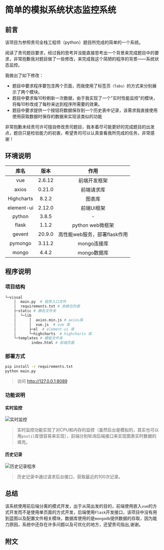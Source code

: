 # 简单的模拟系统状态监控系统

## 前言

该项目为参照贵司全栈工程师（python）题目所完成的简单的一个系统。

阅读了贵司题目要求，经过我的思考并没能直接思考出一个背景来完成题目中的要求，非常抱歉我对题目做了一些修改，来完成我这个简陋的程序的背景——系统状态监控。

我做出了如下修改：

* 题目中要求程序要包含两个页面，而我使用了标签页`（Tabs）`的方式来分别展示了两个模块。
* 题目中要求每10秒刷新一次数据，由于我实现了一个"实时性能监控"的模块，将每10秒改成了每秒来达到程序所需要的效果。
* 题目中要求提供一个按钮将数据保存到一个历史表中记录，该需求我直接使用使用获取数据时保存的数据来实现该类似的功能

非常抱歉未经贵司许可擅自修改贵司题目，我本着尽可能更好的完成题目的出发点，题目只是检验能力的初衷，希望贵司可以认真查看我所完成的任务，非常感谢！

## 环境说明

|    库名    |  版本  |             作用             |
| :--------: | :----: | :--------------------------: |
|    vue     | 2.6.12 |         前端开发框架         |
|   axios    | 0.21.0 |          前端请求库          |
| Highcharts | 8.2.2  |            图表库            |
| element-ui | 2.12.0 |          前端UI框架          |
|   python   | 3.8.5  |              -               |
|   flask    | 1.1.2  |       python web微框架       |
|   gevent   | 20.9.0 | 高性能web服务，部署flask作用 |
|  pymongo   | 3.11.2 |         mongo连接库          |
|   mongo    | 4.4.2  |         mongo数据库          |

## 程序说明

### 项目结构

```bash
└─visual
    │  main.py  # 程序入口文件
    │  requirements.txt # 依赖包列表
    ├─static # 静态文件夹
    │  └─lib
    │      │  axios.min.js # axios库
    │      │  vue.js  # vue 库
    │      ├─el  # element-ui 库
    │      └─highcharts  # highcharts 库
    └─templates # 模板文件夹
            index.html # 前端页面
```

### 部署方式

```bash
pip install -r requirements.txt
python main.py
```

> 访问 http://127.0.0.1:8089

### 功能说明

#### 实时监控

![实时监控](image/image-20201209203013421.png)

> 实时监控功能实现了对CPU和内存的监控（虽然后台是模拟的，其实也可以用`psutil`库很容易来实现），前端分别轮询后端接口来实现图表实时数据的填充。



#### 历史记录

![历史记录程序](image/image-20201209203107444.png)

> 历史记录中通过请求后台接口，获取最近的100次记录。

## 总结

该系统使用前后端分离的模式开发，出于从简出发的目的，前端使用嵌入`vue`的方式开发而不是使用单页面的方式开发，后端使用`Flask`开发接口，该项目中没有用到蓝图以及配置文件相关模块，数据库使用的是`mongodb`提供数据的存取，因为能力原因，系统中还存在许多问题以及可优化的地方，还望贵司指出,谢谢。

## 附文


